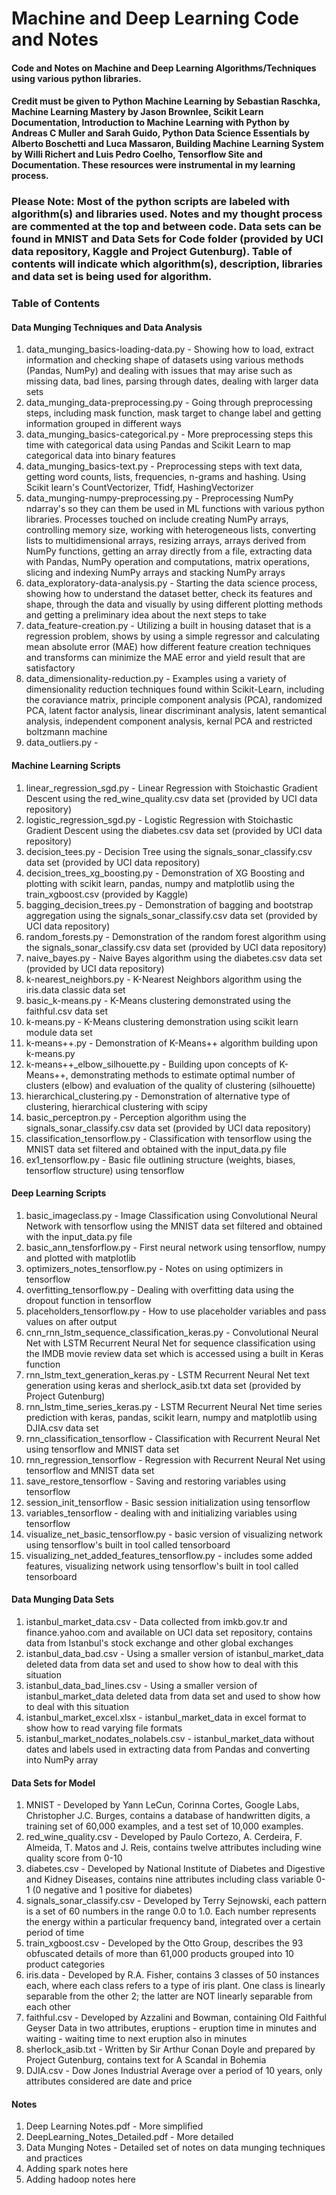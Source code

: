 # Machine and Deep Learning Code and Notes
#### Code and Notes on Machine and Deep Learning Algorithms/Techniques using various python libraries. 
#### Credit must be given to Python Machine Learning by Sebastian Raschka, Machine Learning Mastery by Jason Brownlee, Scikit Learn Documentation, Introduction to Machine Learning with Python by Andreas C Muller and Sarah Guido, Python Data Science Essentials by Alberto Boschetti and Luca Massaron, Building Machine Learning System by Willi Richert and Luis Pedro Coelho, Tensorflow Site and Documentation.  These resources were instrumental in my learning process.
### Please Note:  Most of the python scripts are labeled with algorithm(s) and libraries used.  Notes and my thought process are commented at the top and between code.  Data sets can be found in MNIST and Data Sets for Code folder (provided by UCI data repository, Kaggle and Project Gutenburg).  Table of contents will indicate which algorithm(s), description, libraries and data set is being used for algorithm.
### Table of Contents
#### Data Munging Techniques and Data Analysis
1. data_munging_basics-loading-data.py - Showing how to load, extract information and checking shape of datasets using various methods (Pandas, NumPy) and dealing with issues that may arise such as missing data, bad lines, parsing through dates, dealing with larger data sets
2. data_munging_data-preprocessing.py - Going through preprocessing steps, including mask function, mask target to change label and getting information grouped in different ways
3. data_munging_basics-categorical.py - More preprocessing steps this time with categorical data using Pandas and Scikit Learn to map categorical data into binary features
4. data_munging_basics-text.py - Preprocessing steps with text data, getting word counts, lists, frequencies, n-grams and hashing.  Using Scikit learn's CountVectorizer, Tfidf, HashingVectorizer
5. data_munging-numpy-preprocessing.py - Preprocessing NumPy ndarray's so they can them be used in ML functions with various python libraries.  Processes touched on include creating NumPy arrays, controlling memory size, working with heterogeneous lists, converting lists to multidimensional arrays, resizing arrays, arrays derived from NumPy functions, getting an array directly from a file, extracting data with Pandas, NumPy operation and computations, matrix operations, slicing and indexing NumPy arrays and stacking NumPy arrays
6. data_exploratory-data-analysis.py - Starting the data science process, showing how to understand the dataset better, check its features and shape, through the data and visually by using different plotting methods and getting a preliminary idea about the next steps to take
7. data_feature-creation.py - Utilizing a built in housing dataset that is a regression problem, shows by using a simple regressor and calculating mean absolute error (MAE) how different feature creation techniques and transforms can minimize the MAE error and yield result that are satisfactory
8. data_dimensionality-reduction.py - Examples using a variety of dimensionality reduction techniques found within Scikit-Learn, including the coraviance matrix, principle component analysis (PCA), randomized PCA, latent factor analysis, linear discriminant analysis, latent semantical analysis, independent component analysis, kernal PCA and restricted boltzmann machine
9. data_outliers.py - 
#### Machine Learning Scripts
1. linear_regression_sgd.py - Linear Regression with Stoichastic Gradient Descent using the red_wine_quality.csv data set (provided by UCI data repository)
2. logistic_regression_sgd.py - Logistic Regression with Stoichastic Gradient Descent using the diabetes.csv data set (provided by UCI data repository)
3. decision_tees.py - Decision Tree using the signals_sonar_classify.csv data set (provided by UCI data repository)
4. decision_trees_xg_boosting.py - Demonstration of XG Boosting and plotting with scikit learn, pandas, numpy and matplotlib using the train_xgboost.csv (provided by Kaggle)
5. bagging_decision_trees.py - Demonstration of bagging and bootstrap aggregation using the signals_sonar_classify.csv data set (provided by UCI data repository)
6. random_forests.py - Demonstration of the random forest algorithm using the signals_sonar_classify.csv data set (provided by UCI data repository)
7. naive_bayes.py - Naive Bayes algorithm using the diabetes.csv data set (provided by UCI data repository)
8. k-nearest_neighbors.py - K-Nearest Neighbors algorithm using the iris.data classic data set
9. basic_k-means.py - K-Means clustering demonstrated using the faithful.csv data set 
10. k-means.py - K-Means clustering demonstration using scikit learn module data set
11. k-means++.py - Demonstration of K-Means++ algorithm building upon k-means.py
12. k-means++_elbow_silhouette.py - Building upon concepts of K-Means++, demonstrating methods to estimate optimal number of clusters (elbow) and evaluation of the quality of clustering (silhouette)
13. hierarchical_clustering.py - Demonstration of alternative type of clustering, hierarchical clustering with scipy
14. basic_perceptron.py - Perception algorithm using the signals_sonar_classify.csv data set (provided by UCI data repository)
15. classification_tensorflow.py - Classification with tensorflow using the MNIST data set filtered and obtained with the input_data.py file
16. ex1_tensorflow.py - Basic file outlining structure (weights, biases, tensorflow structure) using tensorflow
#### Deep Learning Scripts
1. basic_imageclass.py - Image Classification using Convolutional Neural Network with tensorflow using the MNIST data set filtered and obtained with the input_data.py file
2. basic_ann_tensforflow.py - First neural network using tensorflow, numpy and plotted with matplotlib
3. optimizers_notes_tensorflow.py - Notes on using optimizers in tensorflow
4. overfitting_tensorflow.py - Dealing with overfitting data using the dropout function in tensorflow
5. placeholders_tensorflow.py - How to use placeholder variables and pass values on after output
6. cnn_rnn_lstm_sequence_classification_keras.py - Convolutional Neural Net with LSTM Recurrent Neural Net for sequence classification using the IMDB movie review data set which is accessed using a built in Keras function
7. rnn_lstm_text_generation_keras.py - LSTM Recurrent Neural Net text generation using keras and sherlock_asib.txt data set (provided by Project Gutenburg) 
8. rnn_lstm_time_series_keras.py - LSTM Recurrent Neural Net time series prediction with keras, pandas, scikit learn, numpy and matplotlib using DJIA.csv data set
9. rnn_classification_tensorflow - Classification with Recurrent Neural Net using tensorflow and MNIST data set
10. rnn_regression_tensorflow - Regression with Recurrent Neural Net using tensorflow and MNIST data set
11. save_restore_tensorflow - Saving and restoring variables using tensorflow
12. session_init_tensorflow - Basic session initialization using tensorflow
13. variables_tensorflow - dealing with and initializing variables using tensorflow
14. visualize_net_basic_tensorflow.py - basic version of visualizing network using tensorflow's built in tool called tensorboard
15. visualizing_net_added_features_tensorflow.py - includes some added features, visualizing network using tensorflow's built in tool called tensorboard
#### Data Munging Data Sets
1. istanbul_market_data.csv - Data collected from imkb.gov.tr and finance.yahoo.com and available on UCI data set repository, contains data from Istanbul's stock exchange and other global exchanges 
2. istanbul_data_bad.csv - Using a smaller version of istanbul_market_data deleted data from data set and used to show how to deal with this situation
3. istanbul_data_bad_lines.csv - Using a smaller version of istanbul_market_data deleted data from data set and used to show how to deal with this situation
4. istanbul_market_excel.xlsx - istanbul_market_data in excel format to show how to read varying file formats
5. istanbul_market_nodates_nolabels.csv - istanbul_market_data without dates and labels used in extracting data from Pandas and converting into NumPy array

#### Data Sets for Model
1. MNIST - Developed by Yann LeCun, Corinna Cortes, Google Labs, Christopher J.C. Burges, contains a database of handwritten digits, a training set of 60,000 examples, and a test set of 10,000 examples. 
2. red_wine_quality.csv - Developed by Paulo Cortezo, A. Cerdeira, F. Almeida, T. Matos and J. Reis, contains twelve attributes including wine quality score from 0-10
3. diabetes.csv - Developed by National Institute of Diabetes and Digestive and Kidney Diseases, contains nine attributes including class variable 0-1 (0 negative and 1 positive for diabetes)
4. signals_sonar_classify.csv - Developed by Terry Sejnowski, each pattern is a set of 60 numbers in the range 0.0 to 1.0. Each number represents the energy within a particular frequency band, integrated over a certain period of time
5. train_xgboost.csv - Developed by the Otto Group, describes the 93 obfuscated details of more than 61,000 products grouped into 10 product categories
6. iris.data - Developed by R.A. Fisher, contains 3 classes of 50 instances each, where each class refers to a type of iris plant. One class is linearly separable from the other 2; the latter are NOT linearly separable from each other
7. faithful.csv - Developed by Azzalini and Bowman, containing Old Faithful Geyser Data in two attributes, eruptions - eruption time in minutes and waiting - waiting time to next eruption also in minutes
8. sherlock_asib.txt - Written by Sir Arthur Conan Doyle and prepared by Project Gutenburg, contains text for A Scandal in Bohemia
9. DJIA.csv - Dow Jones Industrial Average over a period of 10 years, only attributes considered are date and price
#### Notes 
1. Deep Learning Notes.pdf - More simplified
2. DeepLearning_Notes_Detailed.pdf - More detailed
3. Data Munging Notes - Detailed set of notes on data munging techniques and practices 
4. Adding spark notes here
5. Adding hadoop notes here

